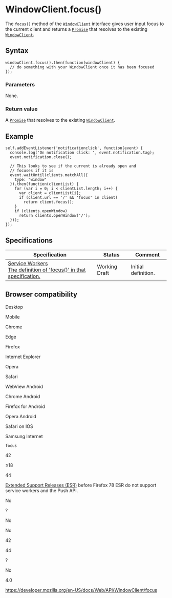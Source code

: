 WindowClient.focus()
====================

The `focus()` method of the [`WindowClient`](../windowclient) interface gives user input focus to the current client and returns a [`Promise`](https://developer.mozilla.org/en-US/docs/Web/JavaScript/Reference/Global_Objects/Promise) that resolves to the existing [`WindowClient`](../windowclient).

Syntax
------

    windowClient.focus().then(function(windowClient) {
      // do something with your WindowClient once it has been focused
    });

### Parameters

None.

### Return value

A [`Promise`](https://developer.mozilla.org/en-US/docs/Web/JavaScript/Reference/Global_Objects/Promise) that resolves to the existing [`WindowClient`](../windowclient).

Example
-------

    self.addEventListener('notificationclick', function(event) {
      console.log('On notification click: ', event.notification.tag);
      event.notification.close();

      // This looks to see if the current is already open and
      // focuses if it is
      event.waitUntil(clients.matchAll({
        type: "window"
      }).then(function(clientList) {
        for (var i = 0; i < clientList.length; i++) {
          var client = clientList[i];
          if (client.url == '/' && 'focus' in client)
            return client.focus();
        }
        if (clients.openWindow)
          return clients.openWindow('/');
      }));
    });

Specifications
--------------

<table><thead><tr class="header"><th>Specification</th><th>Status</th><th>Comment</th></tr></thead><tbody><tr class="odd"><td><a href="https://w3c.github.io/ServiceWorker/#dom-windowclient-focus">Service Workers<br />
<span class="small">The definition of 'focus()' in that specification.</span></a></td><td><span class="spec-wd">Working Draft</span></td><td>Initial definition.</td></tr></tbody></table>

Browser compatibility
---------------------

Desktop

Mobile

Chrome

Edge

Firefox

Internet Explorer

Opera

Safari

WebView Android

Chrome Android

Firefox for Android

Opera Android

Safari on IOS

Samsung Internet

`focus`

42

≤18

44

[Extended Support Releases (ESR)](https://www.mozilla.org/en-US/firefox/organizations/) before Firefox 78 ESR do not support service workers and the Push API.

No

?

No

No

42

44

?

No

4.0

<a href="https://developer.mozilla.org/en-US/docs/Web/API/WindowClient/focus" class="_attribution-link">https://developer.mozilla.org/en-US/docs/Web/API/WindowClient/focus</a>
